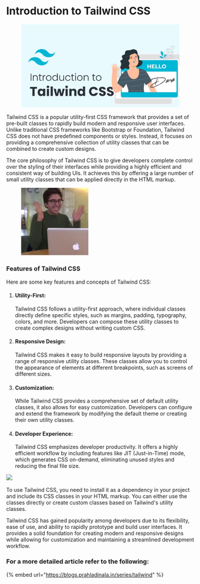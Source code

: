 # Introduction to Tailwind CSS



<figure><img src="../.gitbook/assets/image (20).png" alt=""><figcaption></figcaption></figure>

Tailwind CSS is a popular utility-first CSS framework that provides a set of pre-built classes to rapidly build modern and responsive user interfaces. Unlike traditional CSS frameworks like Bootstrap or Foundation, Tailwind CSS does not have predefined components or styles. Instead, it focuses on providing a comprehensive collection of utility classes that can be combined to create custom designs.

The core philosophy of Tailwind CSS is to give developers complete control over the styling of their interfaces while providing a highly efficient and consistent way of building UIs. It achieves this by offering a large number of small utility classes that can be applied directly in the HTML markup.

<figure><img src="../.gitbook/assets/image (6) (1) (1) (1).png" alt=""><figcaption></figcaption></figure>

### Features of Tailwind CSS <a href="#heading-features-of-tailwind-css" id="heading-features-of-tailwind-css"></a>

Here are some key features and concepts of Tailwind CSS:

1.  #### Utility-First: <a href="#heading-utility-first" id="heading-utility-first"></a>

    Tailwind CSS follows a utility-first approach, where individual classes directly define specific styles, such as margins, padding, typography, colors, and more. Developers can compose these utility classes to create complex designs without writing custom CSS.
2.  #### Responsive Design: <a href="#heading-responsive-design" id="heading-responsive-design"></a>

    Tailwind CSS makes it easy to build responsive layouts by providing a range of responsive utility classes. These classes allow you to control the appearance of elements at different breakpoints, such as screens of different sizes.
3.  #### Customization: <a href="#heading-customization" id="heading-customization"></a>

    While Tailwind CSS provides a comprehensive set of default utility classes, it also allows for easy customization. Developers can configure and extend the framework by modifying the default theme or creating their own utility classes.
4.  #### Developer Experience: <a href="#heading-developer-experience" id="heading-developer-experience"></a>

    Tailwind CSS emphasizes developer productivity. It offers a highly efficient workflow by including features like JIT (Just-in-Time) mode, which generates CSS on-demand, eliminating unused styles and reducing the final file size.



![](https://cdn.hashnode.com/res/hashnode/image/upload/v1685189075194/132277a2-1574-4b20-b686-7183a2b7fcc3.gif?auto=format,compress\&gif-q=60\&format=webm)

To use Tailwind CSS, you need to install it as a dependency in your project and include its CSS classes in your HTML markup. You can either use the classes directly or create custom classes based on Tailwind's utility classes.

Tailwind CSS has gained popularity among developers due to its flexibility, ease of use, and ability to rapidly prototype and build user interfaces. It provides a solid foundation for creating modern and responsive designs while allowing for customization and maintaining a streamlined development workflow.

### For a more detailed article refer to the following:

{% embed url="https://blogs.prahladinala.in/series/tailwind" %}

